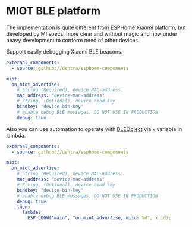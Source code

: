 # MIOT BLE platform

The implementation is quite different from ESPHome Xiaomi platform, but developed by MI specs, more clear and without magic and now under heavy development to conform need of other devices.

Support easily debugging Xiaomi BLE beacons.

```yaml
external_components:
  - source: github://dentra/esphome-components

miot:
  on_miot_advertise:
    # String (Required), device MAC-address.
    mac_address: "device-mac-address"
    # String, (Optional), device bind key
    bindkey: "device-bin-key"
    # enable debug BLE messages, DO NOT USE IN PRODUCTION
    debug: true
```

Also you can use automation to operate with [BLEObject](miot.h#L15) via `x` variable in lambda.

```yaml
external_components:
  - source: github://dentra/esphome-components

miot:
  on_miot_advertise:
    # String (Required), device MAC-address.
    mac_address: "device-mac-address"
    # String, (Optional), device bind key
    bindkey: "device-bin-key"
    # enable debug BLE messages, DO NOT USE IN PRODUCTION
    debug: true
    then:
      lambda:
        ESP_LOGW("main", "on_miot_advertise, miid: %d", x.id);
```
